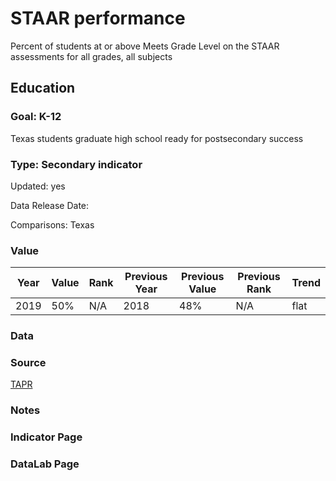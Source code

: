 # STAAR performance

Percent of students at or above Meets Grade Level on the STAAR assessments for all grades, all subjects

## Education

### Goal: K-12

Texas students graduate high school ready for postsecondary success

### Type: Secondary indicator

Updated: yes

Data Release Date: 

Comparisons: Texas

### Value

| Year |  Value      | Rank     | Previous Year   | Previous Value | Previous Rank | Trend | 
| ----------- | ----------- | ----------- | ----------- | ----------- | ----------- | -----------|
|     2019     | 50%       |     N/A      |    2018     |    48%     | N/A          | flat     | 

### Data


### Source

[TAPR](https://rptsvr1.tea.texas.gov/perfreport/tapr/2020/xplore/DownloadSelData.html)

### Notes


### Indicator Page


### DataLab Page


